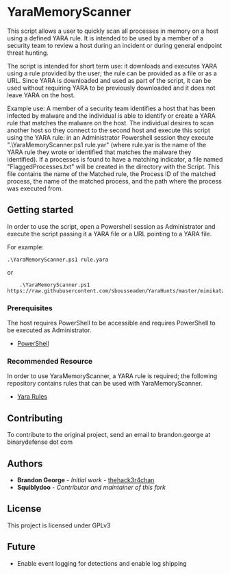 # YaraMemoryScanner

This script allows a user to quickly scan all processes in memory on a host using a defined YARA rule. It is intended to be used by a member of a security team to review a host during an incident or during general endpoint threat hunting.

The script is intended for short term use: it downloads and executes YARA using a rule provided by the user; the rule can be provided as a file or as a URL. Since YARA is downloaded and used as part of the script, it can be used without requiring YARA to be previously downloaded and it does not leave YARA on the host.

Example use:
A member of a security team identifies a host that has been infected by malware and the individual is able to identify or create a YARA rule that matches the malware on the host. The individual desires to scan another host so they connect to the second host and execute this script using the YARA rule: in an Administrator Powershell session they execute ".\YaraMemoryScanner.ps1 rule.yar" (where rule.yar is the name of the YARA rule they wrote or identified that matches the malware they identified). If a processes is found to have a matching indicator, a file named "FlaggedProcesses.txt" will be created in the directory with the Script. This file contains the name of the Matched rule, the Process ID of the matched process, the name of the matched process, and the path where the process was executed from. 

## Getting started

In order to use the script, open a Powershell session as Administrator and execute the script passing it a YARA file or a URL pointing to a YARA file.

For example:
``` 
.\YaraMemoryScanner.ps1 rule.yara
```
or
```
    .\YaraMemoryScanner.ps1 https://raw.githubusercontent.com/sbousseaden/YaraHunts/master/mimikatz_memssp_hookfn.yara

```

### Prerequisites
The host requires PowerShell to be accessible and requires PowerShell to be executed as Administrator.
* [PowerShell](https://github.com/PowerShell/PowerShell)
 
### Recommended Resource
In order to use YaraMemoryScanner, a YARA rule is required; the following repository contains rules that can be used with YaraMemoryScanner. 
* [Yara Rules](https://github.com/Yara-Rules/rules)

## Contributing

To contribute to the original project, send an email to brandon.george at binarydefense dot com

## Authors

* **Brandon George** - *Initial work* - [thehack3r4chan](https://github.com/thehack3r4chan)
* **Squiblydoo**  - *Contributor and maintainer of this fork* 

## License

This project is licensed under GPLv3 

## Future
  * Enable event logging for detections and enable log shipping
